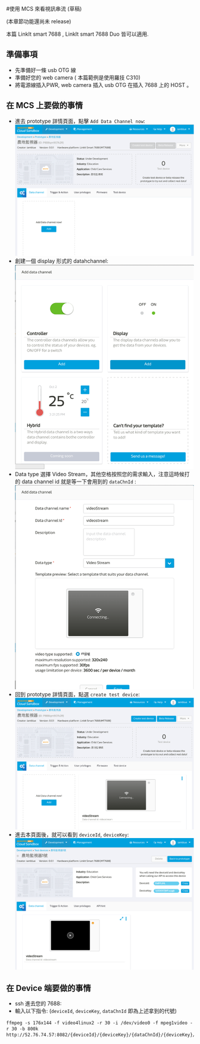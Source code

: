 #使用 MCS 來看視訊串流 (草稿)

(本章節功能還尚未 release)

本篇 LinkIt smart 7688 , LinkIt smart 7688 Duo 皆可以適用.

## 準備事項

* 先準備好一條 usb OTG 線
* 準備好您的 web camera ( 本篇範例是使用羅技 C310)
* 將電源線插入PWR, web camera 插入 usb OTG 在插入 7688 上的 HOST 。

## 在 MCS 上要做的事情

* 進去 prototype 詳情頁面，點擊 `Add Data Channel now`:
![](videostream_prototype01.png)
* 創建一個 display 形式的 datahchannel:
![](videostream_prototype02.png)
* Data type 選擇 Video Stream，其他空格按照您的需求輸入，注意這時候打的 data channel id 就是等一下會用到的 `dataChnId` :
![](videostream_prototype03.png)
* 回到 prototype 詳情頁面，點選 `create test device`:
![](videostream_prototype04.png)
* 進去本頁面後，就可以看到 `deviceId`, `deviceKey`:
![](videostream_prototype05.png)


## 在 Device 端要做的事情

* ssh 進去您的 7688:
* 輸入以下指令: (`deviceId`, `deviceKey`, `dataChnId` 即為上述拿到的代號)
```
ffmpeg -s 176x144 -f video4linux2 -r 30 -i /dev/video0 -f mpeg1video -r 30 -b 800k http://52.76.74.57:8082/{deviceId}/{deviceKey}/{dataChnId}/{deviceKey}/176/144
```

